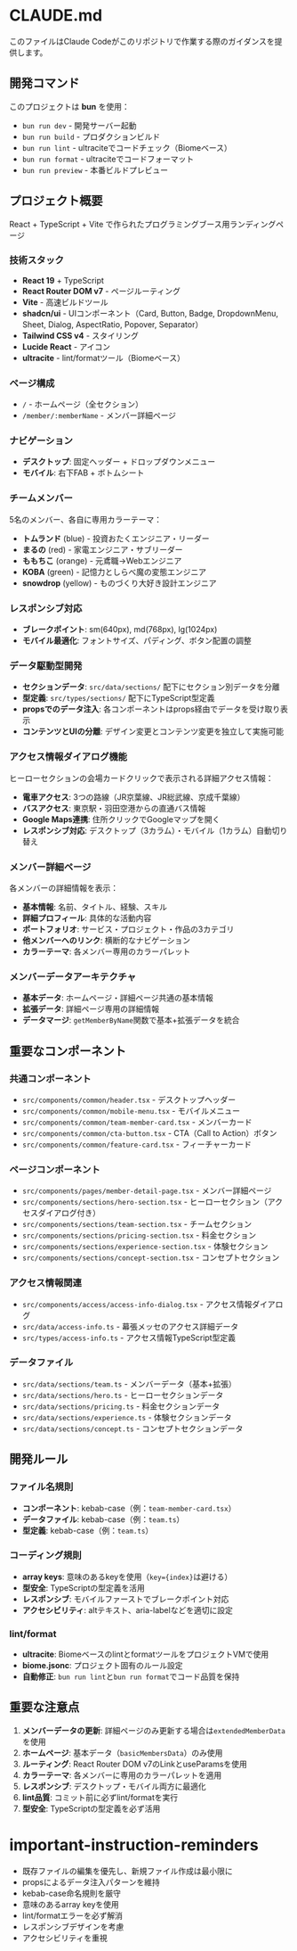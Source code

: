 # CLAUDE.md

このファイルはClaude Codeがこのリポジトリで作業する際のガイダンスを提供します。

## 開発コマンド

このプロジェクトは **bun** を使用：

- `bun run dev` - 開発サーバー起動
- `bun run build` - プロダクションビルド
- `bun run lint` - ultraciteでコードチェック（Biomeベース）
- `bun run format` - ultraciteでコードフォーマット
- `bun run preview` - 本番ビルドプレビュー

## プロジェクト概要

React + TypeScript + Vite で作られたプログラミングブース用ランディングページ

### 技術スタック

- **React 19** + TypeScript
- **React Router DOM v7** - ページルーティング
- **Vite** - 高速ビルドツール
- **shadcn/ui** - UIコンポーネント（Card, Button, Badge, DropdownMenu, Sheet, Dialog, AspectRatio, Popover, Separator）
- **Tailwind CSS v4** - スタイリング
- **Lucide React** - アイコン
- **ultracite** - lint/formatツール（Biomeベース）

### ページ構成

- `/` - ホームページ（全セクション）
- `/member/:memberName` - メンバー詳細ページ

### ナビゲーション

- **デスクトップ**: 固定ヘッダー + ドロップダウンメニュー
- **モバイル**: 右下FAB + ボトムシート

### チームメンバー

5名のメンバー、各自に専用カラーテーマ：

- **トムランド** (blue) - 投資おたくエンジニア・リーダー
- **まるの** (red) - 家電エンジニア・サブリーダー
- **ももちこ** (orange) - 元鳶職→Webエンジニア
- **KOBA** (green) - 記憶力としらべ魔の変態エンジニア
- **snowdrop** (yellow) - ものづくり大好き設計エンジニア

### レスポンシブ対応

- **ブレークポイント**: sm(640px), md(768px), lg(1024px)
- **モバイル最適化**: フォントサイズ、パディング、ボタン配置の調整

### データ駆動型開発

- **セクションデータ**: `src/data/sections/` 配下にセクション別データを分離
- **型定義**: `src/types/sections/` 配下にTypeScript型定義
- **propsでのデータ注入**: 各コンポーネントはprops経由でデータを受け取り表示
- **コンテンツとUIの分離**: デザイン変更とコンテンツ変更を独立して実施可能

### アクセス情報ダイアログ機能

ヒーローセクションの会場カードクリックで表示される詳細アクセス情報：

- **電車アクセス**: 3つの路線（JR京葉線、JR総武線、京成千葉線）
- **バスアクセス**: 東京駅・羽田空港からの直通バス情報
- **Google Maps連携**: 住所クリックでGoogleマップを開く
- **レスポンシブ対応**: デスクトップ（3カラム）・モバイル（1カラム）自動切り替え

### メンバー詳細ページ

各メンバーの詳細情報を表示：

- **基本情報**: 名前、タイトル、経験、スキル
- **詳細プロフィール**: 具体的な活動内容
- **ポートフォリオ**: サービス・プロジェクト・作品の3カテゴリ
- **他メンバーへのリンク**: 横断的なナビゲーション
- **カラーテーマ**: 各メンバー専用のカラーパレット

### メンバーデータアーキテクチャ

- **基本データ**: ホームページ・詳細ページ共通の基本情報
- **拡張データ**: 詳細ページ専用の詳細情報
- **データマージ**: `getMemberByName`関数で基本+拡張データを統合

## 重要なコンポーネント

### 共通コンポーネント

- `src/components/common/header.tsx` - デスクトップヘッダー
- `src/components/common/mobile-menu.tsx` - モバイルメニュー
- `src/components/common/team-member-card.tsx` - メンバーカード
- `src/components/common/cta-button.tsx` - CTA（Call to Action）ボタン
- `src/components/common/feature-card.tsx` - フィーチャーカード

### ページコンポーネント

- `src/components/pages/member-detail-page.tsx` - メンバー詳細ページ
- `src/components/sections/hero-section.tsx` - ヒーローセクション（アクセスダイアログ付き）
- `src/components/sections/team-section.tsx` - チームセクション
- `src/components/sections/pricing-section.tsx` - 料金セクション
- `src/components/sections/experience-section.tsx` - 体験セクション
- `src/components/sections/concept-section.tsx` - コンセプトセクション

### アクセス情報関連

- `src/components/access/access-info-dialog.tsx` - アクセス情報ダイアログ
- `src/data/access-info.ts` - 幕張メッセのアクセス詳細データ
- `src/types/access-info.ts` - アクセス情報TypeScript型定義

### データファイル

- `src/data/sections/team.ts` - メンバーデータ（基本+拡張）
- `src/data/sections/hero.ts` - ヒーローセクションデータ
- `src/data/sections/pricing.ts` - 料金セクションデータ
- `src/data/sections/experience.ts` - 体験セクションデータ
- `src/data/sections/concept.ts` - コンセプトセクションデータ

## 開発ルール

### ファイル名規則

- **コンポーネント**: kebab-case（例：`team-member-card.tsx`）
- **データファイル**: kebab-case（例：`team.ts`）
- **型定義**: kebab-case（例：`team.ts`）

### コーディング規則

- **array keys**: 意味のあるkeyを使用（`key={index}`は避ける）
- **型安全**: TypeScriptの型定義を活用
- **レスポンシブ**: モバイルファーストでブレークポイント対応
- **アクセシビリティ**: altテキスト、aria-labelなどを適切に設定

### lint/format

- **ultracite**: BiomeベースのlintとformatツールをプロジェクトVMで使用
- **biome.jsonc**: プロジェクト固有のルール設定
- **自動修正**: `bun run lint`と`bun run format`でコード品質を保持

## 重要な注意点

1. **メンバーデータの更新**: 詳細ページのみ更新する場合は`extendedMemberData`を使用
2. **ホームページ**: 基本データ（`basicMembersData`）のみ使用
3. **ルーティング**: React Router DOM v7のLinkとuseParamsを使用
4. **カラーテーマ**: 各メンバーに専用のカラーパレットを適用
5. **レスポンシブ**: デスクトップ・モバイル両方に最適化
6. **lint品質**: コミット前に必ずlint/formatを実行
7. **型安全**: TypeScriptの型定義を必ず活用

# important-instruction-reminders

- 既存ファイルの編集を優先し、新規ファイル作成は最小限に
- propsによるデータ注入パターンを維持
- kebab-case命名規則を厳守
- 意味のあるarray keyを使用
- lint/formatエラーを必ず解消
- レスポンシブデザインを考慮
- アクセシビリティを重視
